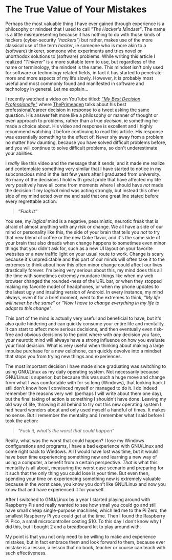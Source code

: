 # The True Value of Your Mistakes

Perhaps the most valuable thing I have ever gained through experience is 
a philosophy or mindset that I used to call _"The Hacker's Mindset"_. 
The name is a little misrepresenting because it has nothing to do with those kinds of hackers 
(cyber-security _"hackers"_) but rather, makes use of the more classical use of the term _hacker_,
ie someone who is more akin to a (software) tinkerer, someone who experiments and tries novel or unorthodox
solutions to (software) problems. While writing this article I realized _"Tinkerer"_ is a more suitable term
to use, but regardless of the name or terminology, the mindset is the same.
This mindset isn't only used for software or technology related fields, in 
fact it has started to penetrate more and more aspects of my life slowly. However, it is probably most useful
and most commonly found and manifested in software and technology in general. Let me explain...

I recently watched a video on YouTube titled: 
[_"My Best Decision Professionally"_](https://www.youtube.com/watch?v=XqpFCuPAEPo) where 
[ThePrimeagen](https://www.youtube.com/c/ThePrimeagen) talks about his best professional/career decision in 
response to a tweet asking the same question. His answer felt more like a philosophy or manner of thought or even
approach to problems, rather than a true _decision_, ie something he made a choice about. His video and response
is excellent and I highly recommend watching it before continuing to read this article. His response was essentially
something to the effect of: Never shy away from a problem no matter how daunting, because you have solved difficult
problems before, and you will continue to solve difficult problems, so don't underestimate your abilities.

I _really_ like this video and the message that it sends, and it made me realize and contemplate something very similar
that I have started to notice in my subconscious mind in the last few years after I graduated from university. 
So many of the decisions I hold with great pride that have affected my life very positively have all come from moments 
where I should have _not_ made the decision if my _logical_ mind was acting strongly, but instead this other side 
of my mind acted over me and said that one great line stated before every regrettable action:

> _**"Fuck it"**_

You see, my _logical_ mind is a negative, pessimistic, neurotic freak that is afraid of almost anything with any 
risk or change. We all have a side of our mind or personality like this, the side of your brain that tells you _not_
to try that new blend of coffee or the new Coke flavor, and it's the same side of your brain that also dreads when
change happens to sometimes even minor things that you didn't ask for, such as a new UI layout on your favorite websites
or a new traffic light on your usual route to work. Change is scary because it's unpredictable and this part of our 
minds will often take it to the extremes to think about how this often minor change could affect our lives 
drastically forever. I'm being very serious about this, my mind does this all the time with sometimes extremely 
mundane things like when my web browser changed the rounded-ness of the URL bar, or when they stopped making my 
favorite model of headphones, or when my phone updates to the latest ugly and insulting version of Android. In 
every instance, my mind always, even if for a brief moment, went to the extremes to think, _"My life will 
never be the same"_ or _"Now I have to change everything in my life to adapt to this change"_.

This part of the mind is actually very useful and beneficial to have, but it's also quite hindering and can 
quickly consume your entire life and mentality. It can start to affect more serious decisions, and then eventually
even risk-free and obvious decisions to the point where with _any_ decision you face, your neurotic mind will always
have a strong influence on how you evaluate your final decision. What is very useful when thinking about making a large
impulse purchase for a new cellphone, can quickly devolve into a mindset that stops you from trying new things and 
experiences.

The most important decision I have made since graduating was switching to using GNU/Linux as my daily operating system.
Not necessarily because GNU/Linux is superior, but because this was such a huge move and change from what I was 
comfortable with for so long (Windows), that looking back I still don't know how I convinced myself or managed to do it.
I do indeed remember the reasons very well (perhaps I will write about them one day), but the final taking of action 
is something I shouldn't have done. Leaving my old way of life, throwing it all behind to try out this new operating 
system I had heard wonders about and only used myself a handful of times. It makes no sense. But I remember the 
mentality and I remember what I said before I took the action:

> _"Fuck it, what's the worst that could happen"_

Really, what was the worst that could happen? I lose my Windows configurations and programs, I have a bad experience 
with GNU/Linux and come right back to Windows. All I would have lost was time, but it would have been time 
experiencing something new and learning a new way of using a computer, a benefit from a certain perspective. _That_ 
is what this mentality is all about, measuring the worst case scenario and preparing for it such that the only thing 
you could lose is your time. But even then, spending your time on experiencing something new is extremely valuable 
because in the worst case, you know you don't like GNU/Linux and now you know that and have experienced it for yourself.

After I switched to GNU/Linux by a year I started playing around with Raspberry Pis and really wanted to see how 
small you could go and still have small cheap single-purpose machines, which led me to the Pi Zero, the smallest 
Raspberry Pi you could get at the time. Then I found the Raspberry Pi Pico, a small microcontroller costing $10. To 
this day I don't know why I did this, but I bought 2 and a breadboard kit to play around with.

My point is that you not only need to be willing to make and experience mistakes, but in fact embrace them and look 
forward to them, because ever mistake is a lesson, a lesson that no book, teacher or course can teach with such 
effectiveness.